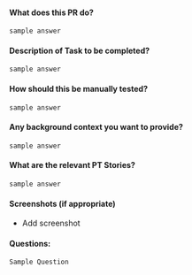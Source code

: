 #### What does this PR do?
```sample answer ```
#### Description of Task to be completed?
```sample answer ```
#### How should this be manually tested?
```sample answer ```
#### Any background context you want to provide?
```sample answer ```
#### What are the relevant PT Stories?
```sample answer ```
#### Screenshots (if appropriate)
- Add screenshot
#### Questions:
```Sample Question ```
